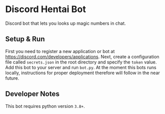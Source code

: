 # Discord Hentai Bot

Discord bot that lets you looks up magic numbers in chat.

## Setup & Run

First you need to register a new application or bot at <https://discord.com/developers/applications>.
Next, create a configuration file called `secrets.json` in the root directory and specify the `token` value.
Add this bot to your server and run `bot.py`. At the moment this bots runs locally, instructions for proper
deployment therefore will follow in the near future.

## Developer Notes

This bot requires python version `3.8+`.
